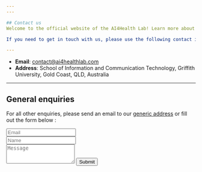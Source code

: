 ```yaml
---
---

## Contact us
Welcome to the official website of the AI4Health Lab! Learn more about our research and latest updates.

If you need to get in touch with us, please use the following contact information:

---
```


- **Email**: [contact@ai4healthlab.com](a.liew@griffith.edu.au)  
- **Address**: School of Information and Communication Technology, Griffith University, Gold Coast, QLD, Australia  

---

## General enquiries

For all other enquiries, please send an email to our [generic address](a.liew@griffith.edu.au) 
or fill out the form below :

<form action="https://formspree.io/repidemicsconsortium@gmail.com" method="POST" class="form" id="contact-form">
  <div class="row">
    <div class="col-xs-6">
      <input type="email" name="_replyto" class="form-control input-lg" placeholder="Email" title="Email">
    </div>
    <div class="col-xs-6">
      <input type="text" name="name" class="form-control input-lg" placeholder="Name" title="Name">
    </div>
  </div>
  <input type="hidden" name="_subject" value="General enquiry from RECON website">
  <textarea type="text" name="content" class="form-control input-lg" placeholder="Message" title="Message" required="required" rows="3"></textarea>
  <input type="text" name="_gotcha" style="display:none">
  <input type="hidden" name="_next" value="./contact?message=Your message was sent successfully, thanks!" />
  <button type="submit" class="btn btn-lg btn-primary">Submit</button>
</form>
